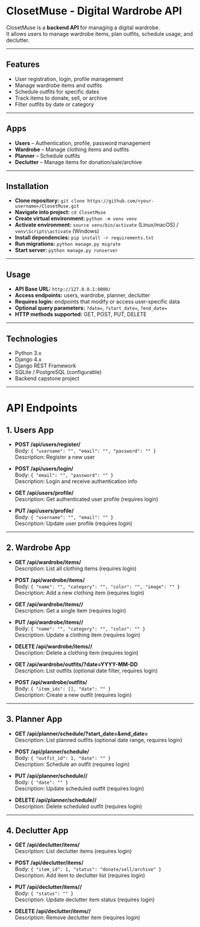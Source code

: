 # ClosetMuse - Digital Wardrobe API

ClosetMuse is a **backend API** for managing a digital wardrobe.  
It allows users to manage wardrobe items, plan outfits, schedule usage, and declutter.

---

## Features
- User registration, login, profile management  
- Manage wardrobe items and outfits  
- Schedule outfits for specific dates  
- Track items to donate, sell, or archive  
- Filter outfits by date or category

---

## Apps
- **Users** – Authentication, profile, password management  
- **Wardrobe** – Manage clothing items and outfits  
- **Planner** – Schedule outfits  
- **Declutter** – Manage items for donation/sale/archive

---

## Installation
- **Clone repository:** `git clone https://github.com/<your-username>/ClosetMuse.git`  
- **Navigate into project:** `cd ClosetMuse`  
- **Create virtual environment:** `python -m venv venv`  
- **Activate environment:** `source venv/bin/activate` (Linux/macOS) / `venv\Scripts\activate` (Windows)  
- **Install dependencies:** `pip install -r requirements.txt`  
- **Run migrations:** `python manage.py migrate`  
- **Start server:** `python manage.py runserver`

---

## Usage
- **API Base URL:** `http://127.0.0.1:8000/`  
- **Access endpoints:** users, wardrobe, planner, declutter  
- **Requires login:** endpoints that modify or access user-specific data  
- **Optional query parameters:** `?date=`, `?start_date=`, `?end_date=`  
- **HTTP methods supported:** GET, POST, PUT, DELETE  

---

## Technologies
- Python 3.x  
- Django 4.x  
- Django REST Framework  
- SQLite / PostgreSQL (configurable)  
- Backend capstone project
---

# API Endpoints

## 1. Users App
- **POST /api/users/register/**  
  Body: `{ "username": "", "email": "", "password": "" }`  
  Description: Register a new user

- **POST /api/users/login/**  
  Body: `{ "email": "", "password": "" }`  
  Description: Login and receive authentication info

- **GET /api/users/profile/**  
  Description: Get authenticated user profile (requires login)

- **PUT /api/users/profile/**  
  Body: `{ "username": "", "email": "" }`  
  Description: Update user profile (requires login)

---

## 2. Wardrobe App
- **GET /api/wardrobe/items/**  
  Description: List all clothing items (requires login)

- **POST /api/wardrobe/items/**  
  Body: `{ "name": "", "category": "", "color": "", "image": "" }`  
  Description: Add a new clothing item (requires login)

- **GET /api/wardrobe/items/<id>/**  
  Description: Get a single item (requires login)

- **PUT /api/wardrobe/items/<id>/**  
  Body: `{ "name": "", "category": "", "color": "" }`  
  Description: Update a clothing item (requires login)

- **DELETE /api/wardrobe/items/<id>/**  
  Description: Delete a clothing item (requires login)

- **GET /api/wardrobe/outfits/?date=YYYY-MM-DD**  
  Description: List outfits (optional date filter, requires login)

- **POST /api/wardrobe/outfits/**  
  Body: `{ "item_ids": [], "date": "" }`  
  Description: Create a new outfit (requires login)

---

## 3. Planner App
- **GET /api/planner/schedule/?start_date=&end_date=**  
  Description: List planned outfits (optional date range, requires login)

- **POST /api/planner/schedule/**  
  Body: `{ "outfit_id": 1, "date": "" }`  
  Description: Schedule an outfit (requires login)

- **PUT /api/planner/schedule/<id>/**  
  Body: `{ "date": "" }`  
  Description: Update scheduled outfit (requires login)

- **DELETE /api/planner/schedule/<id>/**  
  Description: Delete scheduled outfit (requires login)

---

## 4. Declutter App
- **GET /api/declutter/items/**  
  Description: List declutter items (requires login)

- **POST /api/declutter/items/**  
  Body: `{ "item_id": 1, "status": "donate/sell/archive" }`  
  Description: Add item to declutter list (requires login)

- **PUT /api/declutter/items/<id>/**  
  Body: `{ "status": "" }`  
  Description: Update declutter item status (requires login)

- **DELETE /api/declutter/items/<id>/**  
  Description: Remove declutter item (requires login)
